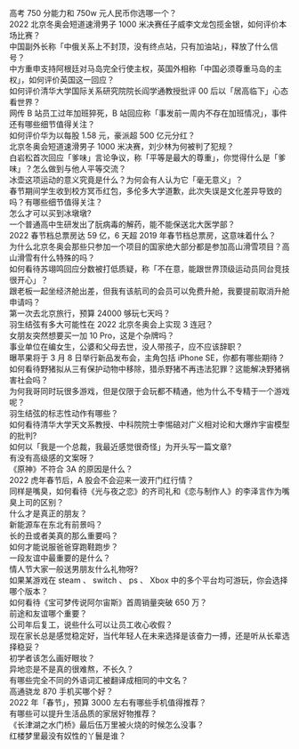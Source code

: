 高考 750 分能力和 750w 元人民币你选哪一个？  
2022 北京冬奥会短道速滑男子 1000 米决赛任子威李文龙包揽金银，如何评价本场比赛？  
中国副外长称「中俄关系上不封顶，没有终点站，只有加油站」，释放了什么信号？  
中方重申支持阿根廷对马岛完全行使主权，英国外相称「中国必须尊重马岛的主权」，如何评价英国这一回应？  
如何评价清华大学国际关系研究院院长阎学通教授批评 00 后以「居高临下」心态看世界？  
网传 B 站员工过年加班猝死，B 站回应称「事发前一周内不存在加班情况」，事件还有哪些细节值得关注？  
如何评价华为以每股 1.58 元，豪派超 500 亿元分红？  
北京冬奥会短道速滑男子 1000 米决赛，刘少林为何被判了犯规？  
白岩松首次回应「爹味」言论争议，称「平等是最大的尊重」，你觉得什么是「爹味」？怎么做到与他人平等交流？  
冰壶这项运动的意义究竟是什么？为何会有人认为它「毫无意义」？  
春节期间学生收到校方冥币红包，多伦多大学道歉，此次失误是文化差异导致的吗？有哪些细节值得关注？  
怎么才可以买到冰墩墩?  
一个普通高中生研发出了朊病毒的解药，能不能保送北大医学部？  
2022 春节档总票房达 59 亿，6 天超 2019 年春节档总票房，这意味着什么？  
为什么北京冬奥会那些只参加一个项目的国家绝大部分都是参加高山滑雪项目？高山滑雪有什么特殊的吗？  
如何看待苏翊鸣回应分数被打低质疑，称「不在意，能跟世界顶级运动员同台竞技很开心」？  
跟老板一起坐经济舱出差，但我有该航司的会员可以免费升舱，我要提前取消升舱申请吗？  
第一次去北京旅行，预算 24000 够玩七天吗？  
羽生结弦有多大可能性在 2022 北京冬奥会上实现 3 连冠？  
女朋友突然想要买一加 10 Pro，这是个杂牌吗？  
事业单位在编女生，公婆和父母去世，没人带孩子，应不应该辞职？  
曝苹果将于 3 月 8 日举行新品发布会，主角包括 iPhone SE，你都有哪些期待？  
如何看待野猪拟从三有保护动物中移除，猎杀野猪不再违法犯罪？这能解决野猪祸害社会吗？  
为何我哥同时玩很多游戏，但是仅限于会玩都不精通，他为什么不专精于一个游戏呢？  
羽生结弦的标志性动作有哪些？  
如何看待清华大学天文系教授、中科院院士李惕碚对广义相对论和大爆炸宇宙模型的批判?  
如何以「我是一个总裁，我最近感觉很奇怪」为开头写一篇文章?  
有没有高级感的文案呀？  
《原神》不符合 3A 的原因是什么？  
2022 虎年春节后，A 股会不会迎来一波开门红行情？  
同样是嘴臭，如何看待《光与夜之恋》的齐司礼和《恋与制作人》的李泽言作为嘴臭上司的区别？  
什么才是真正的朋友？  
新能源车在东北有前景吗？  
长的丑或者美真的那么重要吗？  
如何才能说服爸爸穿跑鞋跑步？  
一段友谊中最重要的是什么？  
情人节大家一般送男朋友什么礼物呀?  
如果某游戏在 steam 、 switch 、 ps 、 Xbox 中的多个平台均可游玩，你会选择哪个版本？  
如何看待《宝可梦传说阿尔宙斯》首周销量突破 650 万？  
前途和友谊哪个重要？  
公司年后复工，说些什么可以让员工收心收假？  
现在家长总是感觉稳定好，当代年轻人在未来选择是该奋力一搏，还是听从长辈选择稳妥？  
初学者该怎么画好眼妆？  
异地恋是不是真的很难熬，不长久？  
有哪些完全不同的外语词汇被翻译成相同的中文名？  
高通骁龙 870 手机买哪个好？  
2022 年「春节」，预算 3000 左右有哪些手机值得推荐？  
有哪些可以提升生活品质的家居好物推荐？  
《长津湖之水门桥》最后伍万里被火烧的时候怎么没事？  
红楼梦里最没有奴性的丫鬟是谁？  
